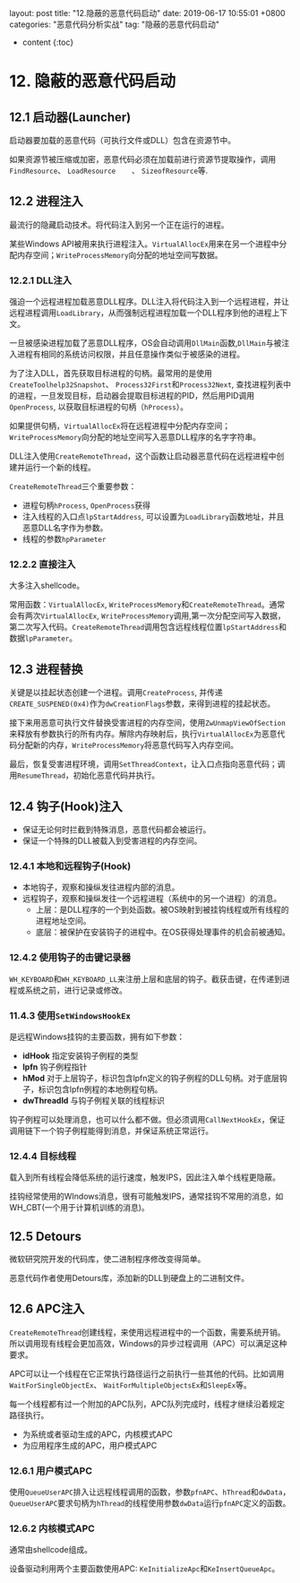 layout: post
title:   "12.隐蔽的恶意代码启动"
date:   2019-06-17 10:55:01 +0800
categories: "恶意代码分析实战"
tag: "隐蔽的恶意代码启动"

* content
{:toc}


# 12. 隐蔽的恶意代码启动

## 12.1 启动器(Launcher)

启动器要加载的恶意代码（可执行文件或DLL）包含在资源节中。

如果资源节被压缩或加密，恶意代码必须在加载前进行资源节提取操作，调用 `FindResource`、 `LoadResource	`、 `SizeofResource`等.

## 12.2 进程注入

最流行的隐藏启动技术。将代码注入到另一个正在运行的进程。

某些Windows API被用来执行进程注入。`VirtualAllocEx`用来在另一个进程中分配内存空间；`WriteProcessMemory`向分配的地址空间写数据。

### 12.2.1 DLL注入

强迫一个远程进程加载恶意DLL程序。DLL注入将代码注入到一个远程进程，并让远程进程调用`LoadLibrary`，从而强制远程进程加载一个DLL程序到他的进程上下文。

一旦被感染进程加载了恶意DLL程序，OS会自动调用`DllMain`函数,`DllMain`与被注入进程有相同的系统访问权限，并且任意操作类似于被感染的进程。

为了注入DLL，首先获取目标进程的句柄。最常用的是使用`CreateToolhelp32Snapshot`、 `Process32First`和`Process32Next`, 查找进程列表中的进程，一旦发现目标，启动器会提取目标进程的PID，然后用PID调用 `OpenProcess`,  以获取目标进程的句柄（`hProcess`）。

如果提供句柄，`VirtualAllocEx`将在远程进程中分配内存空间；`WriteProcessMemory`向分配的地址空间写入恶意DLL程序的名字字符串。

DLL注入使用`CreateRemoteThread`，这个函数让启动器恶意代码在远程进程中创建并运行一个新的线程。

`CreateRemoteThread`三个重要参数：

* 进程句柄`hProcess`, `OpenProcess`获得
* 注入线程的入口点`lpStartAddress`, 可以设置为`LoadLibrary`函数地址，并且恶意DLL名字作为参数。
* 线程的参数`hpParameter`

### 12.2.2 直接注入

大多注入shellcode。

常用函数：`VirtualAllocEx`, `WriteProcessMemory`和`CreateRemoteThread`。通常会有两次`VirtualAllocEx`, `WriteProcessMemory`调用,第一次分配空间写入数据，第二次写入代码。`CreateRemoteThread`调用包含远程线程位置`lpStartAddress`和数据`lpParameter`。



## 12.3 进程替换

关键是以挂起状态创建一个进程。调用`CreateProcess`, 并传递`CREATE_SUSPENED(0x4)`作为`dwCreationFlags`参数，来得到进程的挂起状态。

接下来用恶意可执行文件替换受害进程的内存空间，使用`ZwUnmapViewOfSection`来释放有参数执行的所有内存。解除内存映射后，执行`VirtualAllocEx`为恶意代码分配新的内存，`WriteProcessMemory`将恶意代码写入内存空间。

最后，恢复受害进程环境，调用`SetThreadContext`，让入口点指向恶意代码；调用`ResumeThread`，初始化恶意代码并执行。



## 12.4 钩子(Hook)注入

* 保证无论何时拦截到特殊消息，恶意代码都会被运行。
* 保证一个特殊的DLL被载入到受害进程的内存空间。

### 12.4.1 本地和远程钩子(Hook)

* 本地钩子，观察和操纵发往进程内部的消息。
* 远程钩子，观察和操纵发往一个远程进程（系统中的另一个进程）的消息。
  * 上层：是DLL程序的一个到处函数。被OS映射到被挂钩线程或所有线程的进程地址空间。
  * 底层：被保护在安装钩子的进程中。在OS获得处理事件的机会前被通知。

### 12.4.2 使用钩子的击键记录器

`WH_KEYBOARD`和`WH_KEYBOARD_LL`来注册上层和底层的钩子。截获击键，在传递到进程或系统之前，进行记录或修改。

### 11.4.3 使用`SetWindowsHookEx`

是远程Windows挂钩的主要函数，拥有如下参数：

* **idHook**  指定安装钩子例程的类型
* **lpfn**  钩子例程指针
* **hMod**  对于上层钩子，标识包含lpfn定义的钩子例程的DLL句柄。对于底层钩子，标识包含lpfn例程的本地例程句柄。
* **dwThreadId**  与钩子例程关联的线程标识

钩子例程可以处理消息，也可以什么都不做。但必须调用`CallNextHookEx`，保证调用链下一个钩子例程能得到消息，并保证系统正常运行。

### 12.4.4 目标线程

载入到所有线程会降低系统的运行速度，触发IPS，因此注入单个线程更隐蔽。

挂钩经常使用的WIndows消息，很有可能触发IPS，通常挂钩不常用的消息，如WH_CBT(一个用于计算机训练的消息)。

## 12.5 Detours

微软研究院开发的代码库，使二进制程序修改变得简单。

恶意代码作者使用Detours库，添加新的DLL到硬盘上的二进制文件。



## 12.6 APC注入

`CreateRemoteThread`创建线程，来使用远程进程中的一个函数，需要系统开销。所以调用现有线程会更加高效，Windows的异步过程调用（APC）可以满足这种要求。

APC可以让一个线程在它正常执行路径运行之前执行一些其他的代码。比如调用`WaitForSingleObjectEx`、 `WaitForMultipleObjectsEx`和`SleepEx`等。

每一个线程都有过一个附加的APC队列，APC队列完成时，线程才继续沿着规定路径执行。

* 为系统或者驱动生成的APC，内核模式APC
* 为应用程序生成的APC，用户模式APC

### 12.6.1 用户模式APC

使用`QueueUserAPC`排入让远程线程调用的函数，参数`pfnAPC`、`hThread`和`dwData`，`QueueUserAPC`要求句柄为`hThread`的线程使用参数`dwData`运行`pfnAPC`定义的函数。

### 12.6.2 内核模式APC

通常由shellcode组成。

设备驱动利用两个主要函数使用APC: `KeInitializeApc`和`KeInsertQueueApc`。

